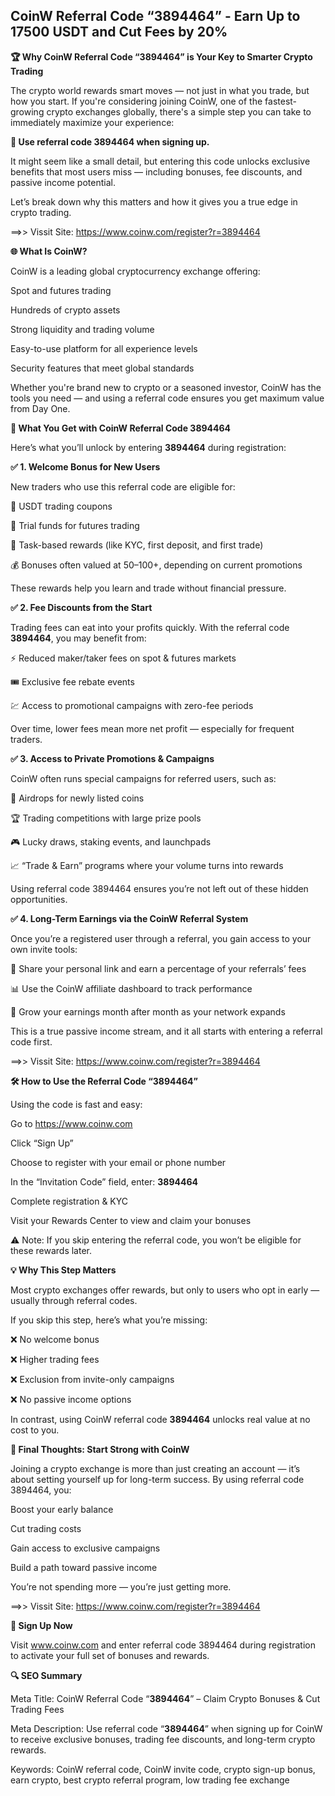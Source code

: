 ## CoinW Referral Code “3894464” - Earn Up to 17500 USDT and Cut Fees by 20% 

**🏆 Why CoinW Referral Code “3894464” is Your Key to Smarter Crypto Trading**

The crypto world rewards smart moves — not just in what you trade, but how you start. If you're considering joining CoinW, one of the fastest-growing crypto exchanges globally, there's a simple step you can take to immediately maximize your experience:

**🎯 Use referral code 3894464 when signing up.**

It might seem like a small detail, but entering this code unlocks exclusive benefits that most users miss — including bonuses, fee discounts, and passive income potential.

Let’s break down why this matters and how it gives you a true edge in crypto trading.

==>> Vissit Site: https://www.coinw.com/register?r=3894464

**🌐 What Is CoinW?**

CoinW is a leading global cryptocurrency exchange offering:

Spot and futures trading

Hundreds of crypto assets

Strong liquidity and trading volume

Easy-to-use platform for all experience levels

Security features that meet global standards

Whether you're brand new to crypto or a seasoned investor, CoinW has the tools you need — and using a referral code ensures you get maximum value from Day One.

**🎁 What You Get with CoinW Referral Code 3894464**

Here’s what you’ll unlock by entering **3894464** during registration:

**✅ 1. Welcome Bonus for New Users**

New traders who use this referral code are eligible for:

💸 USDT trading coupons

🧪 Trial funds for futures trading

🎯 Task-based rewards (like KYC, first deposit, and first trade)

💰 Bonuses often valued at $50–$100+, depending on current promotions

These rewards help you learn and trade without financial pressure.

**✅ 2. Fee Discounts from the Start**

Trading fees can eat into your profits quickly. With the referral code **3894464**, you may benefit from:

⚡ Reduced maker/taker fees on spot & futures markets

🎟 Exclusive fee rebate events

💹 Access to promotional campaigns with zero-fee periods

Over time, lower fees mean more net profit — especially for frequent traders.

**✅ 3. Access to Private Promotions & Campaigns**

CoinW often runs special campaigns for referred users, such as:

🚀 Airdrops for newly listed coins

🏆 Trading competitions with large prize pools

🎮 Lucky draws, staking events, and launchpads

📈 “Trade & Earn” programs where your volume turns into rewards

Using referral code 3894464 ensures you’re not left out of these hidden opportunities.

**✅ 4. Long-Term Earnings via the CoinW Referral System**

Once you’re a registered user through a referral, you gain access to your own invite tools:

🔗 Share your personal link and earn a percentage of your referrals’ fees

📊 Use the CoinW affiliate dashboard to track performance

💼 Grow your earnings month after month as your network expands

This is a true passive income stream, and it all starts with entering a referral code first.

==>> Vissit Site: https://www.coinw.com/register?r=3894464

**🛠️ How to Use the Referral Code “3894464”**

Using the code is fast and easy:

Go to https://www.coinw.com

Click “Sign Up”

Choose to register with your email or phone number

In the “Invitation Code” field, enter: **3894464**

Complete registration & KYC

Visit your Rewards Center to view and claim your bonuses

⚠️ Note: If you skip entering the referral code, you won’t be eligible for these rewards later.

**💡 Why This Step Matters**

Most crypto exchanges offer rewards, but only to users who opt in early — usually through referral codes.

If you skip this step, here’s what you’re missing:

❌ No welcome bonus

❌ Higher trading fees

❌ Exclusion from invite-only campaigns

❌ No passive income options

In contrast, using CoinW referral code **3894464** unlocks real value at no cost to you.

**🎯 Final Thoughts: Start Strong with CoinW**

Joining a crypto exchange is more than just creating an account — it’s about setting yourself up for long-term success. By using referral code 3894464, you:

Boost your early balance

Cut trading costs

Gain access to exclusive campaigns

Build a path toward passive income

You’re not spending more — you’re just getting more.

==>> Vissit Site: https://www.coinw.com/register?r=3894464

**🔗 Sign Up Now**

Visit www.coinw.com and enter referral code 3894464 during registration to activate your full set of bonuses and rewards.

**🔍 SEO Summary**

Meta Title: CoinW Referral Code “**3894464**” – Claim Crypto Bonuses & Cut Trading Fees

Meta Description: Use referral code “**3894464**” when signing up for CoinW to receive exclusive bonuses, trading fee discounts, and long-term crypto rewards.

Keywords: CoinW referral code, CoinW invite code, crypto sign-up bonus, earn crypto, best crypto referral program, low trading fee exchange
